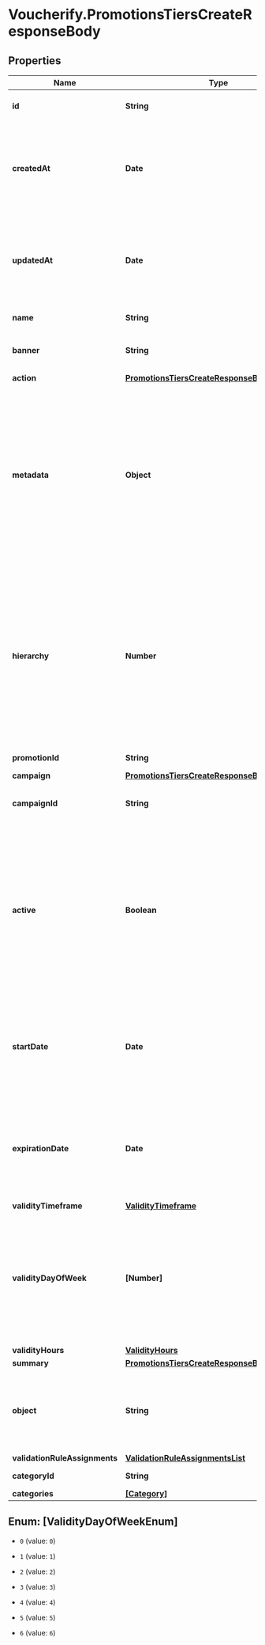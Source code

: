 # Voucherify.PromotionsTiersCreateResponseBody

## Properties

Name | Type | Description | Notes
------------ | ------------- | ------------- | -------------
**id** | **String** | Unique promotion tier ID. | [optional] 
**createdAt** | **Date** | Timestamp representing the date and time when the promotion tier was created. The value is shown in the ISO 8601 format. | [optional] 
**updatedAt** | **Date** | Timestamp representing the date and time when the promotion tier was updated. The value is shown in the ISO 8601 format. | [optional] 
**name** | **String** | Name of the promotion tier. | [optional] 
**banner** | **String** | Text to be displayed to your customers on your website. | [optional] 
**action** | [**PromotionsTiersCreateResponseBodyAction**](PromotionsTiersCreateResponseBodyAction.md) |  | [optional] 
**metadata** | **Object** | The metadata object stores all custom attributes assigned to the promotion tier. A set of key/value pairs that you can attach to a promotion tier object. It can be useful for storing additional information about the promotion tier in a structured format. | [optional] 
**hierarchy** | **Number** | The promotions hierarchy defines the order in which the discounts from different tiers will be applied to a customer&#39;s order. If a customer qualifies for discounts from more than one tier, discounts will be applied in the order defined in the hierarchy. | [optional] 
**promotionId** | **String** | Promotion unique ID. | [optional] 
**campaign** | [**PromotionsTiersCreateResponseBodyCampaign**](PromotionsTiersCreateResponseBodyCampaign.md) |  | [optional] 
**campaignId** | **String** | Promotion tier&#39;s parent campaign&#39;s unique ID. | [optional] 
**active** | **Boolean** | A flag to toggle the promotion tier on or off. You can disable a promotion tier even though it&#39;s within the active period defined by the &#x60;start_date&#x60; and &#x60;expiration_date&#x60;.    - &#x60;true&#x60; indicates an *active* promotion tier - &#x60;false&#x60; indicates an *inactive* promotion tier | [optional] 
**startDate** | **Date** | Activation timestamp defines when the promotion tier starts to be active in ISO 8601 format. Promotion tier is *inactive before* this date.  | [optional] 
**expirationDate** | **Date** | Activation timestamp defines when the promotion tier expires in ISO 8601 format. Promotion tier is *inactive after* this date.  | [optional] 
**validityTimeframe** | [**ValidityTimeframe**](ValidityTimeframe.md) |  | [optional] 
**validityDayOfWeek** | **[Number]** | Integer array corresponding to the particular days of the week in which the voucher is valid.  - &#x60;0&#x60; Sunday - &#x60;1&#x60; Monday - &#x60;2&#x60; Tuesday - &#x60;3&#x60; Wednesday - &#x60;4&#x60; Thursday - &#x60;5&#x60; Friday - &#x60;6&#x60; Saturday | [optional] 
**validityHours** | [**ValidityHours**](ValidityHours.md) |  | [optional] 
**summary** | [**PromotionsTiersCreateResponseBodySummary**](PromotionsTiersCreateResponseBodySummary.md) |  | [optional] 
**object** | **String** | The type of the object represented by JSON. This object stores information about the promotion tier. | [optional] [default to &#39;promotion_tier&#39;]
**validationRuleAssignments** | [**ValidationRuleAssignmentsList**](ValidationRuleAssignmentsList.md) |  | [optional] 
**categoryId** | **String** | Promotion tier category ID. | [optional] 
**categories** | [**[Category]**](Category.md) |  | [optional] 



## Enum: [ValidityDayOfWeekEnum]


* `0` (value: `0`)

* `1` (value: `1`)

* `2` (value: `2`)

* `3` (value: `3`)

* `4` (value: `4`)

* `5` (value: `5`)

* `6` (value: `6`)




